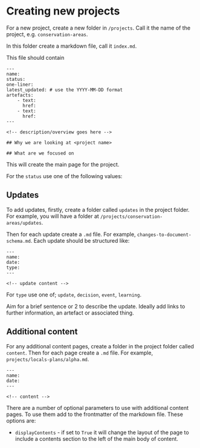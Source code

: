 # Creating new projects

For a new project, create a new folder in `/projects`. Call it the name of the project, e.g. `conservation-areas`.

In this folder create a markdown file, call it `index.md`.

This file should contain

```
---
name:
status:
one-liner:
latest_updated: # use the YYYY-MM-DD format
artefacts:
    - text:
      href:
    - text:
      href:
---

<!-- description/overview goes here -->

## Why we are looking at <project name>

## What are we focused on

```

This will create the main page for the project.

For the `status` use one of the following values: 

## Updates

To add updates, firstly, create a folder called `updates` in the project folder. For example, you will have a folder at `/projects/conservation-areas/updates`.

Then for each update create a `.md` file. For example, `changes-to-document-schema.md`. Each update should be structured like:

```
---
name:
date:
type:
---

<!-- update content -->

```
For `type` use one of; `update`, `decision`, `event`, `learning`.

Aim for a brief sentence or 2 to describe the update. Ideally add links to further information, an artefact or associated thing.

## Additional content

For any additional content pages, create a folder in the project folder called  `content`. Then for each page create a `.md` file. For example, `projects/locals-plans/alpha.md`.

```
---
name:
date:
---

<!-- content -->

```

There are a number of optional parameters to use with additional content pages. To use them add to the frontmatter of the markdown file. These options are:

* `displayContents` - if set to `True` it will change the layout of the page to include a contents section to the left of the main body of content.
